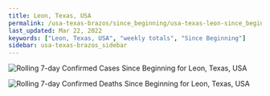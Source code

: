 ```yaml
---
title: Leon, Texas, USA
permalink: /usa-texas-brazos/since_beginning/usa-texas-leon-since_beginning.html
last_updated: Mar 22, 2022
keywords: ["Leon, Texas, USA", "weekly totals", "Since Beginning"]
sidebar: usa-texas-brazos_sidebar
---
```


![Rolling 7-day Confirmed Cases Since Beginning for Leon, Texas, USA](/covid_tracker/images/graphs/usa-texas-leon-rolling_7_days_confirmed-since_beginning_graph.png)

![Rolling 7-day Confirmed Deaths Since Beginning for Leon, Texas, USA](/covid_tracker/images/graphs/usa-texas-leon-rolling_7_days_deaths-since_beginning_graph.png)
